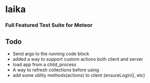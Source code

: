 laika
=====

### Full Featured Test Suite for Meteor

## Todo

* Send args to the running code block
* added a way to support custom actions both client and server
* load app from a child_process
* A way to refresh collections before using
* add some utility methods(actions) to client (ensureLogin(), etc)
